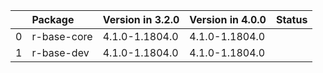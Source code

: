<!-- markdown-link-check-disable -->

|    | Package     | Version in 3.2.0   | Version in 4.0.0   | Status   |
|---:|:------------|:-------------------|:-------------------|:---------|
|  0 | r-base-core | 4.1.0-1.1804.0     | 4.1.0-1.1804.0     |          |
|  1 | r-base-dev  | 4.1.0-1.1804.0     | 4.1.0-1.1804.0     |          |